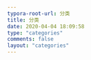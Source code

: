 ```yaml
---
typora-root-url: 分类
title: 分类
date: 2020-04-04 18:09:58
type: "categories"
comments: false
layout: "categories"
---
```


